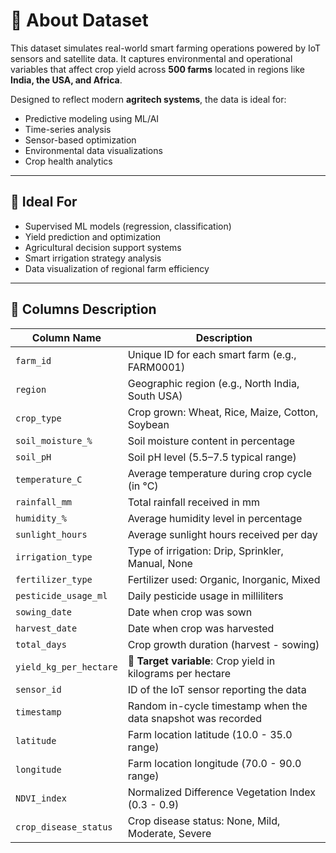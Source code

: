 # 🌿 About Dataset

This dataset simulates real-world smart farming operations powered by IoT sensors and satellite data. It captures environmental and operational variables that affect crop yield across **500 farms** located in regions like **India, the USA, and Africa**.

Designed to reflect modern **agritech systems**, the data is ideal for:

- Predictive modeling using ML/AI  
- Time-series analysis  
- Sensor-based optimization  
- Environmental data visualizations  
- Crop health analytics  

---

## 🧠 Ideal For

- Supervised ML models (regression, classification)  
- Yield prediction and optimization  
- Agricultural decision support systems  
- Smart irrigation strategy analysis  
- Data visualization of regional farm efficiency  

---

## 📌 Columns Description

| Column Name              | Description                                                                 |
|--------------------------|-----------------------------------------------------------------------------|
| `farm_id`                | Unique ID for each smart farm (e.g., FARM0001)                              |
| `region`                 | Geographic region (e.g., North India, South USA)                            |
| `crop_type`              | Crop grown: Wheat, Rice, Maize, Cotton, Soybean                             |
| `soil_moisture_%`        | Soil moisture content in percentage                                          |
| `soil_pH`                | Soil pH level (5.5–7.5 typical range)                                        |
| `temperature_C`          | Average temperature during crop cycle (in °C)                                |
| `rainfall_mm`            | Total rainfall received in mm                                               |
| `humidity_%`             | Average humidity level in percentage                                         |
| `sunlight_hours`         | Average sunlight hours received per day                                     |
| `irrigation_type`        | Type of irrigation: Drip, Sprinkler, Manual, None                            |
| `fertilizer_type`        | Fertilizer used: Organic, Inorganic, Mixed                                   |
| `pesticide_usage_ml`     | Daily pesticide usage in milliliters                                        |
| `sowing_date`            | Date when crop was sown                                                     |
| `harvest_date`           | Date when crop was harvested                                                |
| `total_days`             | Crop growth duration (harvest - sowing)                                     |
| `yield_kg_per_hectare`   | 🌾 **Target variable**: Crop yield in kilograms per hectare                  |
| `sensor_id`              | ID of the IoT sensor reporting the data                                     |
| `timestamp`              | Random in-cycle timestamp when the data snapshot was recorded               |
| `latitude`               | Farm location latitude (10.0 - 35.0 range)                                   |
| `longitude`              | Farm location longitude (70.0 - 90.0 range)                                  |
| `NDVI_index`             | Normalized Difference Vegetation Index (0.3 - 0.9)                           |
| `crop_disease_status`    | Crop disease status: None, Mild, Moderate, Severe                           |

